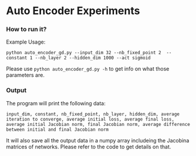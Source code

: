 # Auto Encoder Experiments

### How to run it?
Example Usage:
```
python auto_encoder_gd.py --input_dim 32 --nb_fixed_point 2  --constant 1 --nb_layer 2 --hidden_dim 1000 --act sigmoid
```

Please use `python auto_encoder_gd.py -h` to get info on what those parameters are.

### Output
The program will print the following data:

````
input_dim, constant, nb_fixed_point, nb_layer, hidden_dim, average iteration to converge, average initial loss, average final loss, average initial Jacobian norm, final Jacobian norm, average difference between initial and final Jacobian norm
````

It will also save all the output data in a numpy array includeing the Jacobina matrices of networks. Please refer to the code to get details on that. 
